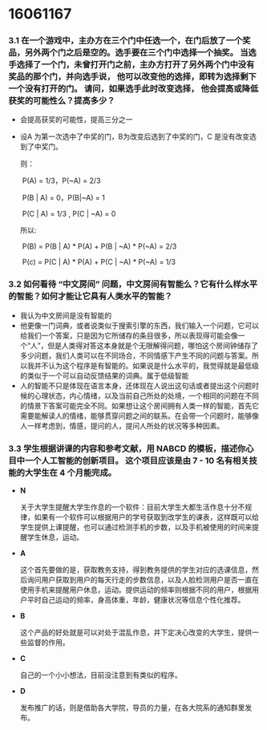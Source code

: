 # 16061167

### 3.1 在一个游戏中，主办方在三个门中任选一个，在门后放了一个奖品，另外两个门之后是空的。选手要在三个门中选择一个抽奖。 当选手选择了一个门，未曾打开门之前，主办方打开了另外两个门中没有奖品的那个门，并向选手说， 他可以改变他的选择，即转为选择剩下一个没有打开的门。 请问，如果选手此时改变选择， 他会提高或降低获奖的可能性么？提高多少？

* 会提高获奖的可能性，提高三分之一

* 设A 为第一次选中了中奖的门，B为改变后选到了中奖的门，C 是没有改变选到了中奖门。

  则：

  ​	P(A) = 1/3，P(~A) = 2/3 

  ​	P(B | A) = 0，P(B|~A) = 1

  ​	P(C | A) = 1/3 , P(C | ~A) = 0

  所以:

  ​	P(B) = P(B | A) * P(A) + P(B | ~A) * P(~A) = 2/3

  ​	P(c)  = P(C | A) * P(A) + P(C | ~A) * P(~A) = 1/3

### 3.2 如何看待 “中文房间” 问题，中文房间有智能么？它有什么样水平的智能？如何才能让它具有人类水平的智能？

 *  我认为中文房间是没有智能的
 *  他更像一门词典，或者说类似于搜索引擎的东西，我们输入一个问题，它可以给我们一个答案，只是因为它所储存的条目很多，所以表现得可能会像一个“人”，但是人类得对答这本身就是个无限解得问题，哪怕这个房间钟储存了多少问题，我们人类可以在不同场合，不同情感下产生不同的问题与答案。所以我并不认为这个程序是有智能的。如果说是什么水平的，我觉得就是最低级的类似于一个可以自动反馈结果的词典。属于低级智能
 *  人的智能不只是体现在语言本身，还体现在人说出这句话或者提出这个问题时候的心理状态，内心情绪，以及当前自己所处的处境，一个相同的问题在不同的情景下答案可能完全不同。如果想让这个房间拥有人类一样的智能，首先它需要能解读人的情绪，能够贯穿问题之间的联系。在会带一个问题时，能够像人一样考虑到，情感，提问的人，提问人所处的状况等多种因素。

### 3.3 学生根据讲课的内容和参考文献，用 NABCD 的模板，描述你心目中一个人工智能的创新项目。 这个项目应该是由 7 - 10 名有相关技能的大学生在 4 个月能完成。

 * **N**

   关于大学生提醒大学生作息的一个软件：目前大学生大都生活作息十分不规律，如果有一个软件可以根据用户的学号获取到改学生的课表，这样既可以给学生提供上课提醒，也可以通过检测手机的步数，以及手机被使用的时间来提醒学生休息，运动。

 * **A**

   这个首先要做的是，获取教务支持，得到教务提供的学生对应的选课信息，然后询问用户获取到用户的每天行走的步数信息，以及人脸检测用户是否一直在使用手机来提醒用户休息，运动。提供运动的频率则根据不同的用户，根据用户平时自己运动的频率，身高体重，年龄，健康状况等信息个性化推荐。

 * **B**

   这个产品的好处就是可以对处于混乱作息，并下定决心改变的大学生，提供一些监督的作用。

 * **C**

   自己的一个小小想法，目前没注意到有类似的程序。

 * **D**

   发布推广的话，则是借助各大学院，导员的力量，在各大院系的通知群里发布。



